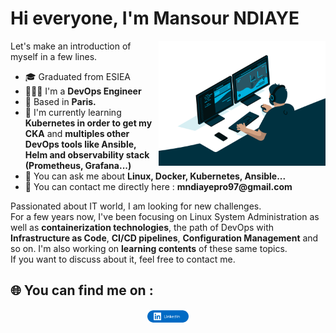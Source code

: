 # Hi everyone, I'm Mansour NDIAYE
<img align="right" alt="GIF" src="https://github.com/MozkaGit/MozkaGit/blob/main/images/code.gif" width="53%" />
<p>
Let's make an introduction of myself in a few lines.
  <ul>
    <li>🎓 Graduated from ESIEA </li>
    <li>👨🏽‍💼 I'm a <b>DevOps Engineer</b></li>
    <li>📍 Based in <b>Paris.</b></li>
    <li>🌱 I'm currently learning <b>Kubernetes in order to get my CKA</b> and <b>multiples other DevOps tools like Ansible, Helm and observability stack (Prometheus, Grafana...)</b></li>
    <li>💬 You can ask me about <b>Linux, Docker, Kubernetes, Ansible...</b></li>
    <li>📮 You can contact me directly here : <b>mndiayepro97@gmail.com</b>

  </ul>
Passionated about IT world, I am looking for new challenges.
<br>For a few years now, I've been focusing on Linux System Administration as well as <b>containerization technologies</b>, the path of DevOps with <b>Infrastructure as Code</b>, <b>CI/CD pipelines</b>, <b>Configuration Management</b> and so on. I'm also working on <b>learning contents</b> of these same topics.<br>
If you want to discuss about it, feel free to contact me.
</p>

## 🌐 You can find me on :
<p align="center">
  <a href="https://www.linkedin.com/in/mansour-ndiaye-64a04b161/" target="_blank"><img alt="Mohamed Diaby LinkedIn profile" src="https://github.com/MozkaGit/MozkaGit/blob/main/images/linkedin-button.png" width="13%"></a>
</p>

<!--
## 🖥️ My tech stacks :

<p align="right">
  <h3><i>Virtualisation & Cloud Computing:</i></h3>
  <table>
  <tr border: none;>
    <td align="center" width="110">
      <a href="#%EF%B8%8F-my-tech-stacks-">
        <img src="https://github.com/MozkaGit/MozkaGit/blob/main/images/aws-logo.png" width="48" height="48" alt="AWS" />
      </a>
      <br>AWS
    </td>
    <td align="center" width="110">
      <a href="#%EF%B8%8F-my-tech-stacks-">
        <img src="https://github.com/MozkaGit/MozkaGit/blob/main/images/GCP-logo.png" width="48" height="48" alt="GCP" />
      </a>
      <br>Azure
    </td> 
    <td align="center" width="110">
      <a href="#%EF%B8%8F-my-tech-stacks-">
        <img src="https://github.com/MozkaGit/MozkaGit/blob/main/images/vagrant-logo.png" width="48" height="48" alt="Vagrant" />
      </a>
      <br>Vagrant
    </td>
    <td align="center" width="110">
      <a href="#%EF%B8%8F-my-tech-stacks-">
        <img src="https://github.com/MozkaGit/MozkaGit/blob/main/images/vmware-logo.jpg" width="48" height="48" alt="VMware Products" />
      </a>
      <br>VMware Products
    </td>
  </tr>
</table>
<p>
  <h3><i>Languages:</i></h3>
  <table>
  <tr border: none;>
   <td align="center" width="110">
      <a href="#%EF%B8%8F-my-tech-stacks-">
        <img src="https://github.com/MozkaGit/MozkaGit/blob/main/images/bash-logo.png" width="48" height="48" alt="Bash" />
      </a>
      <br>Bash
    </td>
    <td align="center" width="110">
      <a href="#%EF%B8%8F-my-tech-stacks-">
        <img src="https://github.com/MozkaGit/MozkaGit/blob/main/images/markdown-logo.png" width="48" height="48" alt="Markdown" />
      </a>
      <br>Markdown
    </td>
    <td align="center" width="110">
      <a href="#%EF%B8%8F-my-tech-stacks-">
        <img src="https://github.com/MozkaGit/MozkaGit/blob/main/images/yaml-logo.png" width="48" height="48" alt="YAML" />
      </a>
      <br>YAML
    </td>
    <td align="center" width="110">
      <a href="#%EF%B8%8F-my-tech-stacks-">
        <img src="https://github.com/MozkaGit/MozkaGit/blob/main/images/python-logo.png" width="48" height="48" alt="Python" />
      </a>
      <br>Python
    </td>
  </tr>
</table>
</p>
<p>
  <h3><i>Operating Systems:</i></h3>
  <table>
  <tr border: none;>
    <td align="center" width="110">
      <a href="#%EF%B8%8F-my-tech-stacks-">
        <img src="https://github.com/MozkaGit/MozkaGit/blob/main/images/linux-logo.png" width="48" height="48" alt="Linux" />
      </a>
      <br>Linux
    </td>
    <td align="center" width="110">
      <a href="#%EF%B8%8F-my-tech-stacks-">
        <img src="https://github.com/MozkaGit/MozkaGit/blob/main/images/windows-logo.png" width="48" height="48" alt="Windows" />
      </a>
      <br>Windows
    </td>
    <td align="center" width="110">
      <a href="#%EF%B8%8F-my-tech-stacks-">
        <img src="https://github.com/MozkaGit/MozkaGit/blob/main/images/macos-logo.png" width="48" height="48" alt="MacOS" />
      </a>
      <br>MacOS
    </td>
  </tr>
</table>
</p>
<p>
  <h3><i>DevOps tools:</i></h3>
  <table>
  <tr border: none;>
    <td align="center" width="110">
      <a href="#%EF%B8%8F-my-tech-stacks-">
        <img src="https://github.com/MozkaGit/MozkaGit/blob/main/images/jenkins_logo.png" width="48" height="48" alt="Jenkins" />
      </a>
      <br>Jenkins
    </td>
       <td align="center" width="110">
      <a href="#%EF%B8%8F-my-tech-stacks-">
        <img src="https://github.com/MozkaGit/MozkaGit/blob/main/images/gitlab-logo.png" width="48" height="48" alt="GitLab-CI" />
      </a>
      <br>Gitlab-CI
    </td>	  
    <td align="center" width="110">
      <a href="#%EF%B8%8F-my-tech-stacks-">
        <img src="https://github.com/MozkaGit/MozkaGit/blob/main/images/ansible-logo.png" width="48" height="48" alt="Ansible" />
      </a>
      <br>Ansible
    </td>
    <td align="center" width="110">
      <a href="#%EF%B8%8F-my-tech-stacks-">
        <img src="https://github.com/MozkaGit/MozkaGit/blob/main/images/docker-logo.png" width="48" height="48" alt="Docker" />
      </a>
      <br>Docker
    </td>
        </td>
    <td align="center" width="110">
      <a href="#%EF%B8%8F-my-tech-stacks-">
        <img src="https://github.com/MozkaGit/MozkaGit/blob/main/images/kubernetes-logo.png" width="48" height="48" alt="Kubernetes" />
      </a>
      <br>Kubernetes
    </td>
    <td align="center" width="110">
      <a href="#%EF%B8%8F-my-tech-stacks-">
        <img src="https://github.com/MozkaGit/MozkaGit/blob/main/images/git-logo.png" width="48" height="48" alt="Git" />
      </a>
      <br>Git
    </td>
    <td align="center" width="110">
      <a href="#%EF%B8%8F-my-tech-stacks-">
        <img src="https://github.com/MozkaGit/MozkaGit/blob/main/images/terraform-logo.png" width="48" height="48" alt="Terraform" />
      </a>
      <br>Terraform
    </td>   
  </tr>
</table>
</p>

## 🚧 Projects and Dev Stuffs:

<details>	
  <summary><b>⚡ Github Stats</b></summary>
	
  <br />
  <img height="180em" src="https://github-readme-stats.vercel.app/api?username=MozkaGit&show_icons=true&hide_border=true&&count_private=true&include_all_commits=true" />
  <img height="180em" src="https://github-readme-stats.vercel.app/api/top-langs/?username=MozkaGit&exclude_repo=KNN-Image-Classification&show_icons=true&hide_border=true&layout=compact&langs_count=8"/>
</details>

<details>	
  <summary><b>☄️ Github Streaks</b></summary>

  <br />
  <img height="180em" src="https://streak-stats.demolab.com/?user=MozkaGit&hide_border=true" />
</details>

<details>
  <summary><b>🧑‍🚀 Open Source Projects</b></summary>

  <br />
  <table>
    <thead align="center">
      <tr border: none;>
        <td><b>💻 Projects</b></td>
        <td><b>👨‍💻 Language</b></td>
      </tr>
    </thead>
    <tbody>
      <tr>
	<td><a href="https://github.com/MozkaGit/NetDevOps"><b>📦 NetDevOps</b></a></td>
        <td><img alt="Language" src="https://img.shields.io/badge/Python-100.0%25-3776AB?logo=%3Csvg+role%3D%22img%22+viewBox%3D%220+0+24+24%22+xmlns%3D%22http%3A%2F%2Fwww.w3.org%2F2000%2Fsvg%22%3E%3Ctitle%3EPython%3C%2Ftitle%3E%3Cpath+d%3D%22M14.25.18l.9.2.73.26.59.3.45.32.34.34.25.34.16.33.1.3.04.26.02.2-.01.13V8.5l-.05.63-.13.55-.21.46-.26.38-.3.31-.33.25-.35.19-.35.14-.33.1-.3.07-.26.04-.21.02H8.77l-.69.05-.59.14-.5.22-.41.27-.33.32-.27.35-.2.36-.15.37-.1.35-.07.32-.04.27-.02.21v3.06H3.17l-.21-.03-.28-.07-.32-.12-.35-.18-.36-.26-.36-.36-.35-.46-.32-.59-.28-.73-.21-.88-.14-1.05-.05-1.23.06-1.22.16-1.04.24-.87.32-.71.36-.57.4-.44.42-.33.42-.24.4-.16.36-.1.32-.05.24-.01h.16l.06.01h8.16v-.83H6.18l-.01-2.75-.02-.37.05-.34.11-.31.17-.28.25-.26.31-.23.38-.2.44-.18.51-.15.58-.12.64-.1.71-.06.77-.04.84-.02+1.27.05zm-6.3+1.98l-.23.33-.08.41.08.41.23.34.33.22.41.09.41-.09.33-.22.23-.34.08-.41-.08-.41-.23-.33-.33-.22-.41-.09-.41.09zm13.09+3.95l.28.06.32.12.35.18.36.27.36.35.35.47.32.59.28.73.21.88.14+1.04.05+1.23-.06+1.23-.16+1.04-.24.86-.32.71-.36.57-.4.45-.42.33-.42.24-.4.16-.36.09-.32.05-.24.02-.16-.01h-8.22v.82h5.84l.01+2.76.02.36-.05.34-.11.31-.17.29-.25.25-.31.24-.38.2-.44.17-.51.15-.58.13-.64.09-.71.07-.77.04-.84.01-1.27-.04-1.07-.14-.9-.2-.73-.25-.59-.3-.45-.33-.34-.34-.25-.34-.16-.33-.1-.3-.04-.25-.02-.2.01-.13v-5.34l.05-.64.13-.54.21-.46.26-.38.3-.32.33-.24.35-.2.35-.14.33-.1.3-.06.26-.04.21-.02.13-.01h5.84l.69-.05.59-.14.5-.21.41-.28.33-.32.27-.35.2-.36.15-.36.1-.35.07-.32.04-.28.02-.21V6.07h2.09l.14.01zm-6.47+14.25l-.23.33-.08.41.08.41.23.33.33.23.41.08.41-.08.33-.23.23-.33.08-.41-.08-.41-.23-.33-.33-.23-.41-.08-.41.08z%22%2F%3E%3C%2Fsvg%3E" alt="Python - 100.0%"/></td>
      </tr>
    </tbody>
    <tbody>
      <tr>
	<td><a href="https://github.com/MozkaGit/torrent-downloader"><b>📦 TorrentOps</b></a></td>
        <td><img alt="Language" src="https://img.shields.io/badge/JavaScript-87.7%25-F7DF1E?logo=%3Csvg+role%3D%22img%22+viewBox%3D%220+0+24+24%22+xmlns%3D%22http%3A%2F%2Fwww.w3.org%2F2000%2Fsvg%22%3E%3Ctitle%3EJavaScript%3C%2Ftitle%3E%3Cpath+d%3D%22M0+0h24v24H0V0zm22.034+18.276c-.175-1.095-.888-2.015-3.003-2.873-.736-.345-1.554-.585-1.797-1.14-.091-.33-.105-.51-.046-.705.15-.646.915-.84+1.515-.66.39.12.75.42.976.9+1.034-.676+1.034-.676+1.755-1.125-.27-.42-.404-.601-.586-.78-.63-.705-1.469-1.065-2.834-1.034l-.705.089c-.676.165-1.32.525-1.71+1.005-1.14+1.291-.811+3.541.569+4.471+1.365+1.02+3.361+1.244+3.616+2.205.24+1.17-.87+1.545-1.966+1.41-.811-.18-1.26-.586-1.755-1.336l-1.83+1.051c.21.48.45.689.81+1.109+1.74+1.756+6.09+1.666+6.871-1.004.029-.09.24-.705.074-1.65l.046.067zm-8.983-7.245h-2.248c0+1.938-.009+3.864-.009+5.805+0+1.232.063+2.363-.138+2.711-.33.689-1.18.601-1.566.48-.396-.196-.597-.466-.83-.855-.063-.105-.11-.196-.127-.196l-1.825+1.125c.305.63.75+1.172+1.324+1.517.855.51+2.004.675+3.207.405.783-.226+1.458-.691+1.811-1.411.51-.93.402-2.07.397-3.346.012-2.054+0-4.109+0-6.179l.004-.056z%22%2F%3E%3C%2Fsvg%3E" alt="JavaScript - 87.7%"/>&nbsp<img src="https://img.shields.io/badge/Dockerfile-12.3%25-0B2C4A?logo=%3Csvg+role%3D%22img%22+viewBox%3D%220+0+24+24%22+xmlns%3D%22http%3A%2F%2Fwww.w3.org%2F2000%2Fsvg%22%3E%3Ctitle%3EDocker%3C%2Ftitle%3E%3Cpath+d%3D%22M13.983+11.078h2.119a.186.186+0+00.186-.185V9.006a.186.186+0+00-.186-.186h-2.119a.185.185+0+00-.185.185v1.888c0+.102.083.185.185.185m-2.954-5.43h2.118a.186.186+0+00.186-.186V3.574a.186.186+0+00-.186-.185h-2.118a.185.185+0+00-.185.185v1.888c0+.102.082.185.185.185m0+2.716h2.118a.187.187+0+00.186-.186V6.29a.186.186+0+00-.186-.185h-2.118a.185.185+0+00-.185.185v1.887c0+.102.082.185.185.186m-2.93+0h2.12a.186.186+0+00.184-.186V6.29a.185.185+0+00-.185-.185H8.1a.185.185+0+00-.185.185v1.887c0+.102.083.185.185.186m-2.964+0h2.119a.186.186+0+00.185-.186V6.29a.185.185+0+00-.185-.185H5.136a.186.186+0+00-.186.185v1.887c0+.102.084.185.186.186m5.893+2.715h2.118a.186.186+0+00.186-.185V9.006a.186.186+0+00-.186-.186h-2.118a.185.185+0+00-.185.185v1.888c0+.102.082.185.185.185m-2.93+0h2.12a.185.185+0+00.184-.185V9.006a.185.185+0+00-.184-.186h-2.12a.185.185+0+00-.184.185v1.888c0+.102.083.185.185.185m-2.964+0h2.119a.185.185+0+00.185-.185V9.006a.185.185+0+00-.184-.186h-2.12a.186.186+0+00-.186.186v1.887c0+.102.084.185.186.185m-2.92+0h2.12a.185.185+0+00.184-.185V9.006a.185.185+0+00-.184-.186h-2.12a.185.185+0+00-.184.185v1.888c0+.102.082.185.185.185M23.763+9.89c-.065-.051-.672-.51-1.954-.51-.338.001-.676.03-1.01.087-.248-1.7-1.653-2.53-1.716-2.566l-.344-.199-.226.327c-.284.438-.49.922-.612+1.43-.23.97-.09+1.882.403+2.661-.595.332-1.55.413-1.744.42H.751a.751.751+0+00-.75.748+11.376+11.376+0+00.692+4.062c.545+1.428+1.355+2.48+2.41+3.124+1.18.723+3.1+1.137+5.275+1.137.983.003+1.963-.086+2.93-.266a12.248+12.248+0+003.823-1.389c.98-.567+1.86-1.288+2.61-2.136+1.252-1.418+1.998-2.997+2.553-4.4h.221c1.372+0+2.215-.549+2.68-1.009.309-.293.55-.65.707-1.046l.098-.288Z%22%2F%3E%3C%2Fsvg%3E" alt="Dockerfile - 12.3%"></td>
      </tr>
    </tbody>
    <tbody>
      <tr>
	<td><a href="https://github.com/MozkaGit/terraform-elasticbeanstalk-docker"><b>📦 Terraform 2048</b></a></td>
        <td><img alt="Language" src="https://img.shields.io/badge/HCL-85.6%25-7B42BC?logo=%3Csvg+role%3D%22img%22+viewBox%3D%220+0+24+24%22+xmlns%3D%22http%3A%2F%2Fwww.w3.org%2F2000%2Fsvg%22%3E%3Ctitle%3ETerraform%3C%2Ftitle%3E%3Cpath+d%3D%22M1.44+0v7.575l6.561+3.79V3.787zm21.12+4.227l-6.561+3.791v7.574l6.56-3.787zM8.72+4.23v7.575l6.561+3.787V8.018zm0+8.405v7.575L15.28+24v-7.578z%22%2F%3E%3C%2Fsvg%3E" alt="HCL - 85.6%"/>&nbsp<img src="https://img.shields.io/badge/Dockerfile-4.4%25-0B2C4A?logo=%3Csvg+role%3D%22img%22+viewBox%3D%220+0+24+24%22+xmlns%3D%22http%3A%2F%2Fwww.w3.org%2F2000%2Fsvg%22%3E%3Ctitle%3EDocker%3C%2Ftitle%3E%3Cpath+d%3D%22M13.983+11.078h2.119a.186.186+0+00.186-.185V9.006a.186.186+0+00-.186-.186h-2.119a.185.185+0+00-.185.185v1.888c0+.102.083.185.185.185m-2.954-5.43h2.118a.186.186+0+00.186-.186V3.574a.186.186+0+00-.186-.185h-2.118a.185.185+0+00-.185.185v1.888c0+.102.082.185.185.185m0+2.716h2.118a.187.187+0+00.186-.186V6.29a.186.186+0+00-.186-.185h-2.118a.185.185+0+00-.185.185v1.887c0+.102.082.185.185.186m-2.93+0h2.12a.186.186+0+00.184-.186V6.29a.185.185+0+00-.185-.185H8.1a.185.185+0+00-.185.185v1.887c0+.102.083.185.185.186m-2.964+0h2.119a.186.186+0+00.185-.186V6.29a.185.185+0+00-.185-.185H5.136a.186.186+0+00-.186.185v1.887c0+.102.084.185.186.186m5.893+2.715h2.118a.186.186+0+00.186-.185V9.006a.186.186+0+00-.186-.186h-2.118a.185.185+0+00-.185.185v1.888c0+.102.082.185.185.185m-2.93+0h2.12a.185.185+0+00.184-.185V9.006a.185.185+0+00-.184-.186h-2.12a.185.185+0+00-.184.185v1.888c0+.102.083.185.185.185m-2.964+0h2.119a.185.185+0+00.185-.185V9.006a.185.185+0+00-.184-.186h-2.12a.186.186+0+00-.186.186v1.887c0+.102.084.185.186.185m-2.92+0h2.12a.185.185+0+00.184-.185V9.006a.185.185+0+00-.184-.186h-2.12a.185.185+0+00-.184.185v1.888c0+.102.082.185.185.185M23.763+9.89c-.065-.051-.672-.51-1.954-.51-.338.001-.676.03-1.01.087-.248-1.7-1.653-2.53-1.716-2.566l-.344-.199-.226.327c-.284.438-.49.922-.612+1.43-.23.97-.09+1.882.403+2.661-.595.332-1.55.413-1.744.42H.751a.751.751+0+00-.75.748+11.376+11.376+0+00.692+4.062c.545+1.428+1.355+2.48+2.41+3.124+1.18.723+3.1+1.137+5.275+1.137.983.003+1.963-.086+2.93-.266a12.248+12.248+0+003.823-1.389c.98-.567+1.86-1.288+2.61-2.136+1.252-1.418+1.998-2.997+2.553-4.4h.221c1.372+0+2.215-.549+2.68-1.009.309-.293.55-.65.707-1.046l.098-.288Z%22%2F%3E%3C%2Fsvg%3E" alt="Dockerfile - 4.4%"></td>
      </tr>
    </tbody>
  </table>
  <br />
</details>

#

<div align="center">

### Show some ❤️ by starring some of the repositories!

</div>

## Hi there 👋

I'm Mansour NDIAYE.

Here is some words about me : 

I'm a Cloud & DevOps Engineer, passionate about new technlogies, open-source projects and knowledge sharing like on this below repositories. I'm interested about DevOps mindset, automation and methodology. I'm also interested about Cloud Computing, Ansible, Kubernetes, Microservices, Agility and observability.

I like to share and contribute on projects around different technologies : Ansible, Docker, Kubernetes, Terraform, Jenkins, Cloud Services (AWS, Azure, ...), ...

Enjoy😄!
